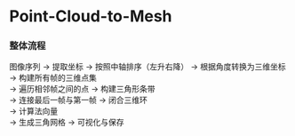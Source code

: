 # Point-Cloud-to-Mesh


### 整体流程

图像序列 → 提取坐标 → 按照中轴排序（左升右降） → 根据角度转换为三维坐标  
→ 构建所有帧的三维点集  
→ 遍历相邻帧之间的点 → 构建三角形条带  
→ 连接最后一帧与第一帧 → 闭合三维环  
→ 计算法向量  
→ 生成三角网格 → 可视化与保存








